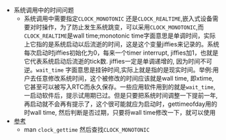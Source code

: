- 系统调用中的时间问题
  - 系统调用中需要指定`CLOCK_MONOTONIC`
    还是`CLOCK_REALTIME`,嵌入式设备需要对时操作，为了防止发生系统跳变，可以采用`CLOCK_MONOTONIC`,而`CLOCK_REALTIME`是wall
    time;monotonic time字面意思是单调时间，实际上它指的是系统启动以后流逝的时间，这是这个变量jiffies来记录的。系统每次启动时jiffies初始化为0，每来一个timer
    interrupt, jiffies加1，也就是它代表系统启动后流逝的tick数. jiffies一定是单调递增的, 因为时间不可逆。`wait_time`
    字面意思是挂钟时间,实际上就是指的是现实时间。举例:用户去任意修改系统时间，这个被修改的时间应该就是wall time, 即xtime,
    它甚至可以被写入RTC而永久保存。一些应用软件用到的就是`wait_time`,一启动软件后，提示试用期已过。但是只要把系统时间调整一下提前一年,
    再启动就不会再有提示了，这个很可能就应为启动时，gettimeofday用的时wall time, 然后判断是否过期，只要将wall time修改一下，就可以使用
- [参考](https://linux.die.net/man/3/clock_gettime)
  - man `clock_gettime` 然后查找`CLOCK_MONOTONIC`
